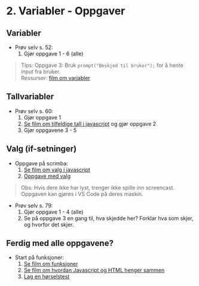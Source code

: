 # 2. Variabler - Oppgaver

## Variabler

- Prøv selv s. 52:
    1. Gjør oppgave 1 - 6 (alle)

> Tips: Oppgave 3: Bruk `prompt("Beskjed til bruker");` for å hente input fra bruker.  
> Ressurser: [film om variabler](https://scrimba.com/p/pnnQQfk/cPNVbuq)

## Tallvariabler

- Prøv selv s. 60:
    1. Gjør oppgave 1
    2. [Se film om tilfeldige tall i javascript](https://scrimba.com/p/pnnQQfk/cDe7phr) og gjør oppgave 2
    3. Gjør oppgavene 3 - 5

## Valg (if-setninger)

- Oppgave på scrimba:
    1. [Se film om valg i javascript](https://scrimba.com/p/pnnQQfk/cwP8nsm)
    2. [Oppgave med valg](https://scrimba.com/p/pnnQQfk/c6kWRh7)

> Obs: Hvis dere ikke har lyst, trenger ikke spille inn screencast. Oppgaven kan gjøres i VS Code på deres maskin.

- Prøv selv s. 79:
    1. Gjør oppgave 1 - 4 (alle)
    2. Se på oppgave 3 en gang til, hva skjedde her? Forklar hva som skjer, og hvorfor det skjer.

## Ferdig med alle oppgavene?

- Start på funksjoner:
    1. [Se film om funksjoner](https://scrimba.com/p/pnnQQfk/cVGawSp)
    2. [Se film om hvordan Javascript og HTML henger sammen](https://scrimba.com/p/pnnQQfk/cbzRZfE)
    3. [Lag en hørselstest](https://scrimba.com/p/pnnQQfk/c773RZHk)
